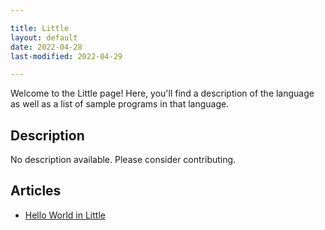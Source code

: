 ```yaml
---

title: Little
layout: default
date: 2022-04-28
last-modified: 2022-04-29

---
```


Welcome to the Little page! Here, you'll find a description of the language as well as a list of sample programs in that language.

## Description

No description available. Please consider contributing.

## Articles

- [Hello World in Little](https://sampleprograms.io/projects/hello-world/little)